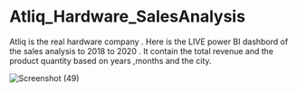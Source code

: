 # Atliq_Hardware_SalesAnalysis
Atliq is the real hardware company . Here is the LIVE power BI  dashbord of the sales analysis to 2018 to 2020 . It contain the total revenue and the product quantity based on years ,months and the city.

![Screenshot (49)](https://user-images.githubusercontent.com/75326769/124523272-0b95a200-de14-11eb-86b8-1eadcbbbe3dd.png)
